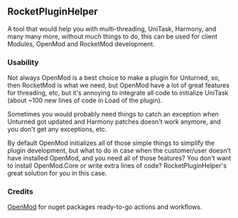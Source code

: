 ## RocketPluginHelper
A tool that would help you with multi-threading, UniTask, Harmony, and many many more, without much things to do, this can be used for client Modules, OpenMod and RocketMod development.

### Usability
Not always OpenMod is a best choice to make a plugin for Unturned, so, then RocketMod is what we need, but OpenMod have a lot of great features for threading, etc, but it's annoying to integrate all code to initialize UniTask (about ~100 new lines of code in Load of the plugin).

Sometimes you would probably need things to catch an exception when Unturned got updated and Harmony patches doesn't work anymore, and you don't get any exceptions, etc.

By default OpenMod initializes all of those simple things to simplify the plugin development, but what to do in case when the customer/user doesn't have installed OpenMod, and you need all of those features? You don't want to install OpenMod.Core or write extra lines of code? RocketPluginHelper's great solution for you in this case.

### Credits
[OpenMod](https://github.com/openmod/openmod) for nuget packages ready-to-go actions and workflows.